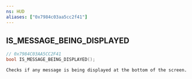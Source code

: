 ```yaml
---
ns: HUD
aliases: ["0x7984c03aa5cc2f41"]
---
```

## IS_MESSAGE_BEING_DISPLAYED

```c
// 0x7984C03AA5CC2F41
bool IS_MESSAGE_BEING_DISPLAYED();
```

```
Checks if any message is being displayed at the bottom of the screen.
```
